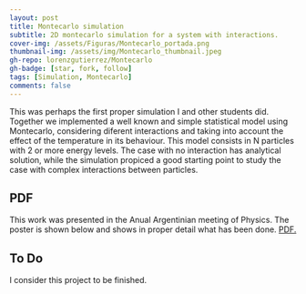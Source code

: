 ```yaml
---
layout: post
title: Montecarlo simulation
subtitle: 2D montecarlo simulation for a system with interactions.
cover-img: /assets/Figuras/Montecarlo_portada.png
thumbnail-img: /assets/img/Montecarlo_thumbnail.jpeg
gh-repo: lorenzgutierrez/Montecarlo
gh-badge: [star, fork, follow]
tags: [Simulation, Montecarlo]
comments: false
---
```


This was perhaps the first proper simulation I and other students did. Together we implemented a well known and simple statistical model using Montecarlo, considering diferent interactions and taking into account the effect of the temperature in its behaviour. This model consists in N particles with 2 or more energy levels. The case with no interaction has analytical solution, while the simulation propiced a good starting point to study the case with complex interactions between particles.

## PDF
This work was presented in the Anual Argentinian meeting of Physics. The poster is shown below and shows in proper detail what has been done.
<a href="https://github.com/lorenzgutierrez/lorenzgutierrez.github.io/blob/gh-pages/_posts/Simulaciones_de_Monte_Carlo.pdf" target="_blank">PDF.</a>

## To Do
I consider this project to be finished.
